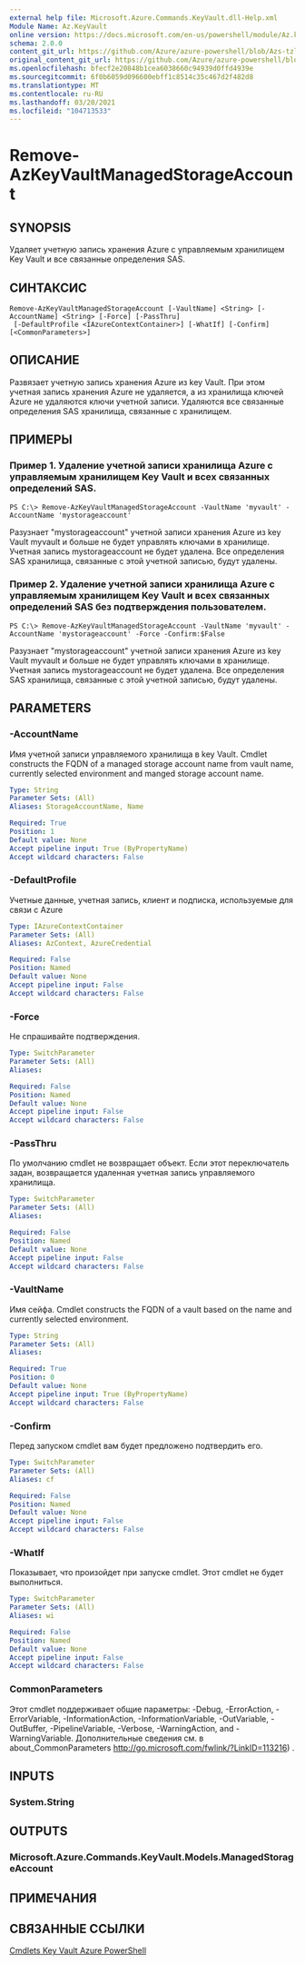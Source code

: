 ```yaml
---
external help file: Microsoft.Azure.Commands.KeyVault.dll-Help.xml
Module Name: Az.KeyVault
online version: https://docs.microsoft.com/en-us/powershell/module/Az.keyvault/remove-AzKeyvaultmanagedstorageaccount
schema: 2.0.0
content_git_url: https://github.com/Azure/azure-powershell/blob/Azs-tzl/src/KeyVault/KeyVault/help/Remove-AzKeyVaultManagedStorageAccount.md
original_content_git_url: https://github.com/Azure/azure-powershell/blob/Azs-tzl/src/KeyVault/KeyVault/help/Remove-AzKeyVaultManagedStorageAccount.md
ms.openlocfilehash: bfecf2e20848b1cea6038660c94939d0ffd4939e
ms.sourcegitcommit: 6f0b6059d096600ebff1c8514c35c467d2f482d8
ms.translationtype: MT
ms.contentlocale: ru-RU
ms.lasthandoff: 03/20/2021
ms.locfileid: "104713533"
---
```

# Remove-AzKeyVaultManagedStorageAccount

## SYNOPSIS
Удаляет учетную запись хранения Azure с управляемым хранилищем Key Vault и все связанные определения SAS.

## СИНТАКСИС

```
Remove-AzKeyVaultManagedStorageAccount [-VaultName] <String> [-AccountName] <String> [-Force] [-PassThru]
 [-DefaultProfile <IAzureContextContainer>] [-WhatIf] [-Confirm] [<CommonParameters>]
```

## ОПИСАНИЕ
Развязает учетную запись хранения Azure из key Vault. При этом учетная запись хранения Azure не удаляется, а из хранилища ключей Azure не удаляются ключи учетной записи. Удаляются все связанные определения SAS хранилища, связанные с хранилищем.

## ПРИМЕРЫ

### Пример 1. Удаление учетной записи хранилища Azure с управляемым хранилищем Key Vault и всех связанных определений SAS.
```
PS C:\> Remove-AzKeyVaultManagedStorageAccount -VaultName 'myvault' -AccountName 'mystorageaccount'
```

Разузнает "mystorageaccount" учетной записи хранения Azure из key Vault myvault и больше не будет управлять ключами в хранилище. Учетная запись mystorageaccount не будет удалена. Все определения SAS хранилища, связанные с этой учетной записью, будут удалены.

### Пример 2. Удаление учетной записи хранилища Azure с управляемым хранилищем Key Vault и всех связанных определений SAS без подтверждения пользователем.
```
PS C:\> Remove-AzKeyVaultManagedStorageAccount -VaultName 'myvault' -AccountName 'mystorageaccount' -Force -Confirm:$False
```

Разузнает "mystorageaccount" учетной записи хранения Azure из key Vault myvault и больше не будет управлять ключами в хранилище. Учетная запись mystorageaccount не будет удалена. Все определения SAS хранилища, связанные с этой учетной записью, будут удалены.

## PARAMETERS

### -AccountName
Имя учетной записи управляемого хранилища в key Vault. Cmdlet constructs the FQDN of a managed storage account name from vault name, currently selected environment and manged storage account name.

```yaml
Type: String
Parameter Sets: (All)
Aliases: StorageAccountName, Name

Required: True
Position: 1
Default value: None
Accept pipeline input: True (ByPropertyName)
Accept wildcard characters: False
```

### -DefaultProfile
Учетные данные, учетная запись, клиент и подписка, используемые для связи с Azure

```yaml
Type: IAzureContextContainer
Parameter Sets: (All)
Aliases: AzContext, AzureCredential

Required: False
Position: Named
Default value: None
Accept pipeline input: False
Accept wildcard characters: False
```

### -Force
Не спрашивайте подтверждения.

```yaml
Type: SwitchParameter
Parameter Sets: (All)
Aliases:

Required: False
Position: Named
Default value: None
Accept pipeline input: False
Accept wildcard characters: False
```

### -PassThru
По умолчанию cmdlet не возвращает объект.
Если этот переключатель задан, возвращается удаленная учетная запись управляемого хранилища.

```yaml
Type: SwitchParameter
Parameter Sets: (All)
Aliases:

Required: False
Position: Named
Default value: None
Accept pipeline input: False
Accept wildcard characters: False
```

### -VaultName
Имя сейфа.
Cmdlet constructs the FQDN of a vault based on the name and currently selected environment.

```yaml
Type: String
Parameter Sets: (All)
Aliases:

Required: True
Position: 0
Default value: None
Accept pipeline input: True (ByPropertyName)
Accept wildcard characters: False
```

### -Confirm
Перед запуском cmdlet вам будет предложено подтвердить его.

```yaml
Type: SwitchParameter
Parameter Sets: (All)
Aliases: cf

Required: False
Position: Named
Default value: None
Accept pipeline input: False
Accept wildcard characters: False
```

### -WhatIf
Показывает, что произойдет при запуске cmdlet.
Этот cmdlet не будет выполниться.

```yaml
Type: SwitchParameter
Parameter Sets: (All)
Aliases: wi

Required: False
Position: Named
Default value: None
Accept pipeline input: False
Accept wildcard characters: False
```

### CommonParameters
Этот cmdlet поддерживает общие параметры: -Debug, -ErrorAction, -ErrorVariable, -InformationAction, -InformationVariable, -OutVariable, -OutBuffer, -PipelineVariable, -Verbose, -WarningAction, and -WarningVariable. Дополнительные сведения см. в about_CommonParameters http://go.microsoft.com/fwlink/?LinkID=113216) .

## INPUTS

### System.String

## OUTPUTS

### Microsoft.Azure.Commands.KeyVault.Models.ManagedStorageAccount

## ПРИМЕЧАНИЯ

## СВЯЗАННЫЕ ССЫЛКИ

[Cmdlets Key Vault Azure PowerShell](/powershell/module/az.keyvault/)

